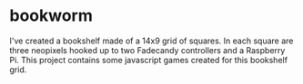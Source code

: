 # bookworm
I've created a bookshelf made of a 14x9 grid of squares. In each square are three neopixels hooked up to two Fadecandy controllers and a Raspberry Pi. This project contains some javascript games created for this bookshelf grid.

